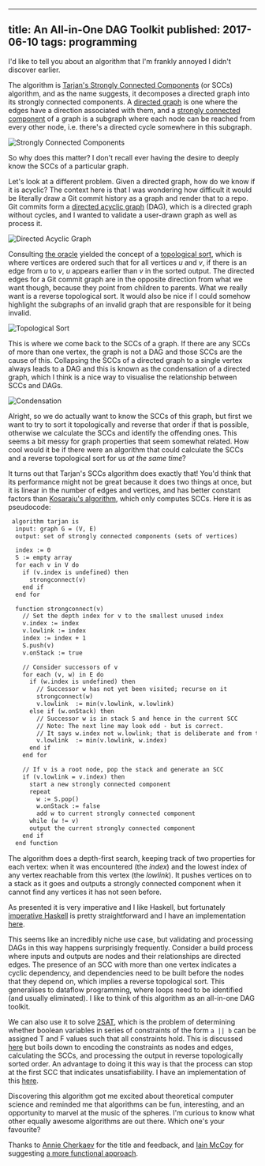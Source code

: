 --------------------------------------------------------------------------------
title: An All-in-One DAG Toolkit
published: 2017-06-10
tags: programming
--------------------------------------------------------------------------------

I'd like to tell you about an algorithm that I'm frankly annoyed I didn't
discover earlier.

The algorithm is [Tarjan's Strongly Connected
Components](https://en.wikipedia.org/wiki/Tarjan%27s_strongly_connected_components_algorithm)
(or SCCs) algorithm, and as the name suggests, it decomposes a directed graph
into its strongly connected components. A [directed
graph](https://en.wikipedia.org/wiki/Directed_graph) is one where the edges
have a direction associated with them, and a [strongly connected
component](https://en.wikipedia.org/wiki/Strongly_connected_component) of a
graph is a subgraph where each node can be reached from every other node, i.e.
there's a directed cycle somewhere in this subgraph.

<style>
img[src*='#center'] {
    display: block;
    margin: auto;
}
p.caption {
    text-align: center;
    font-size: 80%;
}
</style>

![Strongly Connected Components](https://upload.wikimedia.org/wikipedia/commons/5/5c/Scc.png#center)

So why does this matter? I don't recall ever having the desire to deeply know
the SCCs of a particular graph.

Let's look at a different problem. Given a directed graph, how do we know if it
is acyclic? The context here is that I was wondering how difficult it would be
literally draw a Git commit history as a graph and render that to a repo. Git
commits form a [directed acyclic
graph](https://en.wikipedia.org/wiki/Directed_acyclic_graph) (DAG), which is a
directed graph without cycles, and I wanted to validate a user-drawn graph as
well as process it.

![Directed Acyclic Graph](https://upload.wikimedia.org/wikipedia/commons/f/fe/Tred-G.svg#center)

Consulting [the
oracle](https://stackoverflow.com/questions/583876/how-do-i-check-if-a-directed-graph-is-acyclic)
yielded the concept of a [topological
sort](https://en.wikipedia.org/wiki/Topological_sorting), which is where
vertices are ordered such that for all vertices _u_ and _v_, if there is an
edge from _u_ to _v_, _u_ appears earlier than _v_ in the sorted output.  The
directed edges for a Git commit graph are in the opposite direction from what
we want though, because they point from children to parents. What we really
want is a reverse topological sort. It would also be nice if I could somehow
highlight the subgraphs of an invalid graph that are responsible for it being
invalid.

![Topological Sort](https://upload.wikimedia.org/wikipedia/commons/c/c6/Topological_Ordering.svg#center)

This is where we come back to the SCCs of a graph. If there are any SCCs of
more than one vertex, the graph is not a DAG and those SCCs are the cause of
this.  Collapsing the SCCs of a directed graph to a single vertex always leads
to a DAG and this is known as the condensation of a directed graph, which I
think is a nice way to visualise the relationship between SCCs and DAGs.

![Condensation](https://upload.wikimedia.org/wikipedia/commons/2/20/Graph_Condensation.svg#center)

Alright, so we do actually want to know the SCCs of this graph, but first we
want to try to sort it topologically and reverse that order if that is
possible, otherwise we calculate the SCCs and identify the offending ones. This
seems a bit messy for graph properties that seem somewhat related. How cool
would it be if there were an algorithm that could calculate the SCCs and a
reverse topological sort for us *at the same time*?

It turns out that Tarjan's SCCs algorithm does exactly that! You'd think that
its performance might not be great because it does two things at once, but it
is linear in the number of edges and vertices, and has better constant factors
than [Kosaraju's
algorithm](https://en.wikipedia.org/wiki/Kosaraju's_algorithm), which only
computes SCCs. Here it is as pseudocode:

```noweb
 algorithm tarjan is
  input: graph G = (V, E)
  output: set of strongly connected components (sets of vertices)

  index := 0
  S := empty array
  for each v in V do
    if (v.index is undefined) then
      strongconnect(v)
    end if
  end for

  function strongconnect(v)
    // Set the depth index for v to the smallest unused index
    v.index := index
    v.lowlink := index
    index := index + 1
    S.push(v)
    v.onStack := true

    // Consider successors of v
    for each (v, w) in E do
      if (w.index is undefined) then
        // Successor w has not yet been visited; recurse on it
        strongconnect(w)
        v.lowlink  := min(v.lowlink, w.lowlink)
      else if (w.onStack) then
        // Successor w is in stack S and hence in the current SCC
        // Note: The next line may look odd - but is correct.
        // It says w.index not w.lowlink; that is deliberate and from the original paper
        v.lowlink  := min(v.lowlink, w.index)
      end if
    end for

    // If v is a root node, pop the stack and generate an SCC
    if (v.lowlink = v.index) then
      start a new strongly connected component
      repeat
        w := S.pop()
        w.onStack := false
        add w to current strongly connected component
      while (w != v)
      output the current strongly connected component
    end if
  end function
```

The algorithm does a depth-first search, keeping track of two properties for
each vertex: when it was encountered (the _index_) and the lowest index of any
vertex reachable from this vertex (the _lowlink_). It pushes vertices on to a
stack as it goes and outputs a strongly connected component when it cannot find
any vertices it has not seen before.

As presented it is very imperative and I like Haskell, but fortunately
[imperative
Haskell](/blog/2017/05/29/imperative-haskell/) is pretty
straightforward and I have an implementation
[here](https://github.com/vaibhavsagar/courses/blob/master/algorithms1/week4/SCC.ipynb).

This seems like an incredibly niche use case, but validating and processing
DAGs in this way happens surprisingly frequently. Consider a build process
where inputs and outputs are nodes and their relationships are directed edges.
The presence of an SCC with more than one vertex indicates a cyclic dependency,
and dependencies need to be built before the nodes that they depend on, which
implies a reverse topological sort. This generalises to dataflow programming,
where loops need to be identified (and usually eliminated). I like to think of
this algorithm as an all-in-one DAG toolkit.

We can also use it to solve
[2SAT](https://en.wikipedia.org/wiki/2-satisfiability), which is the problem of
determining whether boolean variables in series of constraints of the form `a
|| b` can be assigned T and F values such that all constraints hold. This is
discussed
[here](https://kartikkukreja.wordpress.com/2013/05/16/solving-2-sat-in-linear-time/)
but boils down to encoding the constraints as nodes and edges, calculating the
SCCs, and processing the output in reverse topologically sorted order. An
advantage to doing it this way is that the process can stop at the first SCC
that indicates unsatisfiability. I have an implementation of this
[here](https://github.com/vaibhavsagar/courses/blob/master/algorithms2/week6/Week6.ipynb).

Discovering this algorithm got me excited about theoretical computer science
and reminded me that algorithms can be fun, interesting, and an opportunity to
marvel at the music of the spheres. I'm curious to know what other equally
awesome algorithms are out there. Which one's your favourite?

Thanks to [Annie Cherkaev](https://anniecherkaev.com/) for the title and
feedback, and [Iain McCoy](https://twitter.com/imccoy) for suggesting [a more
functional
approach](http://citeseerx.ist.psu.edu/viewdoc/summary?doi=10.1.1.45.3876).
